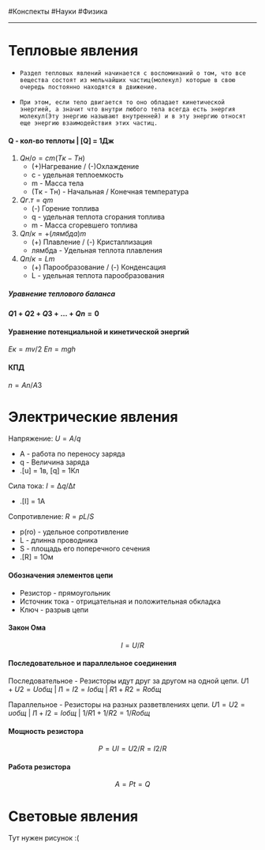 #Конспекты #Науки #Физика

---

# Тепловые явления

-     Раздел тепловых явлений начинается с воспоминаний о том, что все вещества состоят из мельчайших частиц(молекул) которые в свою очередь постоянно находятся в движение.
-     При этом, если тело двигается то оно обладает кинетической энергией, а значит что внутри любого тела всегда есть энергия молекул(Эту энергию называют внутренней) и в эту энергию относят еще энергию взаимодействия этих частиц.

#### Q - кол-во теплоты | [Q] = 1Дж
1. $Q н/о = c m (Tк - Tн)$
    - (+)Нагревание /  (-)Охлаждение
    - c - удельная теплоемкость
    - m - Масса тела
    - (Tк - Tн) - Начальная / Конечная температура
2. $Qг.т = q m$
      - (-) Горение топлива 
      - q - удельная теплота сгорания топлива
      - m - Масса сгоревшего топлива
3. $Qп/к = + (лямбда) m$
     - (+) Плавление / (-) Кристаллизация
     - лямбда - Удельная теплота плавления
4. $Qп/к = L m$
      - (+) Парообразование / (-) Конденсация
      - L - удельная теплота парообразования

##### Уравнение теплового баланса
**$Q1 + Q2 + Q3 + ... + Qn = 0$**

#### Уравнение потенциальной и кинетической энергий
 $Eк = mv/2$
 $Eп = m g h$

#### КПД
$n = An/A3$

# Электрические явления

Напряжение:
$U = A/q$
- A - работа по переносу заряда
- q - Величина заряда
- .[u] = 1в, [q] = 1Кл

Сила тока:
$I = ∆  q / ∆ t$
- .[I] = 1А

Сопротивление:
$R = pL / S$
- p(ro) - удельное сопротивление
- L - длинна проводника
-  S - площадь его поперечного сечения
- .[R] = 1Ом

#### Обозначения элементов цепи
- Резистор - прямоугольник
- Источник тока - отрицательная и положительная обкладка
- Ключ - разрыв цепи

#### Закон Ома
$$
I = U/R
$$

#### Последовательное и параллельное соединения

Последовательное - Резисторы идут друг за другом на одной цепи. 
$U1 + U2 = Uобщ$  | $I1 = I2 = Iобщ$ | $R1 + R2 = Rобщ$

Параллельное - Резисторы на разных разветвлениях цепи. $U1 = U2 = uобщ$  | $I1 + I2 = Iобщ$ | $1/R1 + 1/R2 = 1/Rобщ$

#### Мощность резистора
$$
P = UI = U2/R = I2 / R
$$
#### Работа резистора
$$
A = P t = Q
$$

# Световые явления

Тут нужен рисунок :(